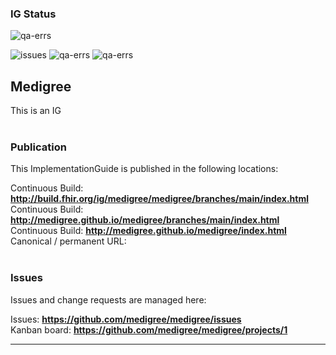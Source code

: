 <!--badges-->
### IG Status
![qa-errs](https://img.shields.io/github/workflow/status/medigree/mpd/ig-build?label=Build%20status)

![issues](https://img.shields.io/github/issues/medigree/mpd)
![qa-errs](https://img.shields.io/endpoint?url=https://raw.githubusercontent.com/medigree/mpd/add_data/status/qa-errs.json)
![qa-errs](https://img.shields.io/endpoint?url=https://raw.githubusercontent.com/medigree/mpd/add_data/status/qa-warns.json)

<!--/badges-->

Medigree
---
This is an IG
<br> </br>
###
### Publication
This ImplementationGuide is published in the following locations:

Continuous Build: __http://build.fhir.org/ig/medigree/medigree/branches/main/index.html__  
Continuous Build: __http://medigree.github.io/medigree/branches/main/index.html__  
Continuous Build: __http://medigree.github.io/medigree/index.html__  
Canonical / permanent URL: 
<br> </br>

### Issues
Issues and change requests are managed here:  

Issues:  __https://github.com/medigree/medigree/issues__  
Kanban board:  __https://github.com/medigree/medigree/projects/1__  

---

